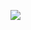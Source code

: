 [![](https://i.giphy.com/media/yr7n0u3qzO9nG/giphy.webp)](https://www.youtube.com/watch?v=ttJBdr6eBuo&autoplay=1)

